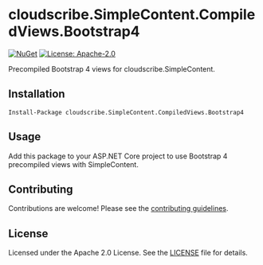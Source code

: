 # cloudscribe.SimpleContent.CompiledViews.Bootstrap4

[![NuGet](https://img.shields.io/nuget/v/cloudscribe.SimpleContent.CompiledViews.Bootstrap4.svg)](https://www.nuget.org/packages/cloudscribe.SimpleContent.CompiledViews.Bootstrap4)
[![License: Apache-2.0](https://img.shields.io/badge/License-Apache%202.0-blue.svg)](https://opensource.org/licenses/Apache-2.0)

Precompiled Bootstrap 4 views for cloudscribe.SimpleContent.

## Installation

```shell
Install-Package cloudscribe.SimpleContent.CompiledViews.Bootstrap4
```

## Usage

Add this package to your ASP.NET Core project to use Bootstrap 4 precompiled views with SimpleContent.

## Contributing

Contributions are welcome! Please see the [contributing guidelines](https://github.com/cloudscribe/cloudscribe.SimpleContent/blob/main/CONTRIBUTING.md).

## License

Licensed under the Apache 2.0 License. See the [LICENSE](https://github.com/cloudscribe/cloudscribe.SimpleContent/blob/main/LICENSE) file for details.
